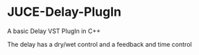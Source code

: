 # JUCE-Delay-PlugIn
A basic Delay VST PlugIn in C++

The delay has a dry/wet control and a feedback and time control
